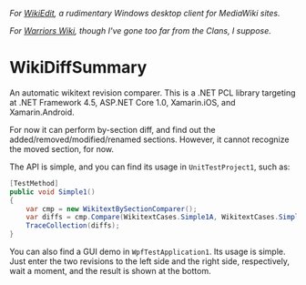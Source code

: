 _For [WikiEdit](https://github.com/CXuesong/WikiEdit), a rudimentary Windows desktop client for MediaWiki sites._

_For [Warriors Wiki](http://warriors.wikia.com), though I've gone too far from the Clans, I suppose._

# WikiDiffSummary

An automatic wikitext revision comparer. This is a .NET PCL library targeting at .NET Framework 4.5, ASP.NET Core 1.0, Xamarin.iOS, and Xamarin.Android.

For now it can perform by-section diff, and find out the added/removed/modified/renamed sections. However, it cannot recognize the moved section, for now.

The API is simple, and you can find its usage in `UnitTestProject1`, such as:

```c#
[TestMethod]
public void Simple1()
{
    var cmp = new WikitextBySectionComparer();
    var diffs = cmp.Compare(WikitextCases.Simple1A, WikitextCases.Simple1B);
    TraceCollection(diffs);
}
```

You can also find a GUI demo in `WpfTestApplication1`. Its usage is simple. Just enter the two revisions to the left side and the right side, respectively, wait a moment, and the result is shown at the bottom.